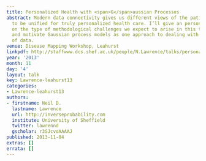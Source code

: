 ```yaml
---
title: Personalized Health with <span>G</span>aussian Processes
abstract: Modern data connectivity gives us different views of the patient which need
  to be unified for truly personalized health care. I’ll give an personal perspective
  on the type of methodological challenges we expect to arise in this this domain
  and motivate Gaussian process models as one approach to dealing with the explosion
  of data.
venue: Disease Mapping Workshop, Leahurst
linkpdf: http://staffwww.dcs.shef.ac.uk/people/N.Lawrence/talks/personalized_health_leahurst13.pdf
year: '2013'
month: 11
day: '4'
layout: talk
key: Lawrence-leahurst13
categories:
- Lawrence-leahurst13
authors:
- firstname: Neil D.
  lastname: Lawrence
  url: http://inverseprobability.com
  institute: University of Sheffield
  twitter: lawrennd
  gscholar: r3SJcvoAAAAJ
published: 2013-11-04
extras: []
errata: []
---
```

